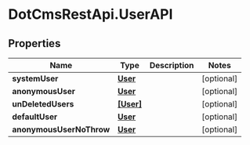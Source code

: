 # DotCmsRestApi.UserAPI

## Properties

Name | Type | Description | Notes
------------ | ------------- | ------------- | -------------
**systemUser** | [**User**](User.md) |  | [optional] 
**anonymousUser** | [**User**](User.md) |  | [optional] 
**unDeletedUsers** | [**[User]**](User.md) |  | [optional] 
**defaultUser** | [**User**](User.md) |  | [optional] 
**anonymousUserNoThrow** | [**User**](User.md) |  | [optional] 


